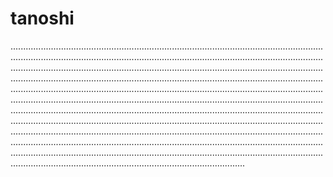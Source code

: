 # tanoshi
.................................................................................................................................................................................................................................................................................................................................................................................................................................................................................................................................................................................................................................................................................................................................................................................................................................................................................................................................................................................................................................................................................................................................................................................................................................................................................................................................................................................................................................................................................................................